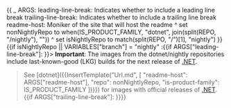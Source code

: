 {{
    _ ARGS:
      leading-line-break: Indicates whether to include a leading line break
      trailing-line-break: Indicates whether to include a trailing line break
      readme-host: Moniker of the site that will host the readme ^
    set nonNightlyRepo to when(IS_PRODUCT_FAMILY, "dotnet", join(split(REPO, "/nightly"), "")) ^
    set isNightlyRepo to match(split(REPO, "/")[1], "nightly")
}}{{if isNightlyRepo || VARIABLES["branch"] = "nightly"
:{{if ARGS["leading-line-break"]:
}}> **Important**: The images from the dotnet/nightly repositories include last-known-good (LKG) builds for the next release of [.NET](https://github.com/dotnet/core).
>
> See [dotnet]({{InsertTemplate("Url.md", [ "readme-host": ARGS["readme-host"], "repo": nonNightlyRepo, "is-product-family": IS_PRODUCT_FAMILY ])}}) for images with official releases of [.NET](https://github.com/dotnet/core).
{{if ARGS["trailing-line-break"]:
}}}}
